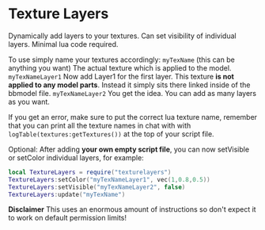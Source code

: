 # Texture Layers

Dynamically add layers to your textures. Can set visibility of individual layers. Minimal lua code required.

To use simply name your textures accordingly:
`myTexName` (this can be anything you want) The actual texture which is applied to the model.
`myTexNameLayer1` Now add Layer1 for the first layer. This texture **is not applied to any model parts**. Instead it simply sits there linked inside of the bbmodel file.
`myTexNameLayer2` You get the idea. You can add as many layers as you want.

If you get an error, make sure to put the correct lua texture name, remember that you can print all the texture names in chat with with `logTable(textures:getTextures())` at the top of your script file.

Optional: After adding **your own empty script file**, you can now setVisible or setColor individual layers, for example:
```lua
local TextureLayers = require("texturelayers")
TextureLayers:setColor("myTexNameLayer1", vec(1,0.8,0.5))
TextureLayers:setVisible("myTexNameLayer2", false)
TextureLayers:update("myTexName")
```
**Disclaimer**
This uses an enormous amount of instructions so don't expect it to work on default permission limits!